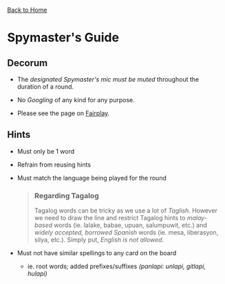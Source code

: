 [Back to Home](./README.md)

# Spymaster's Guide

## Decorum

- The _designated Spymaster's mic must be muted_ throughout the duration of a round.

- No _Googling_ of any kind for any purpose.

- Please see the page on [Fairplay](./fairplay.md).

## Hints

- Must only be 1 word

- Refrain from reusing hints

- Must match the language being played for the round

  > ### Regarding Tagalog
  >
  > Tagalog words can be tricky as we use a lot of _Taglish_. However we need to draw the line and restrict Tagalog hints to _malay-based_ words (ie. lalake, babae, upuan, salumpuwit, etc.) and _widely accepted, borrowed Spanish_ words (ie. mesa, liberasyon, silya, etc.). Simply put, _English is not allowed_.

- Must not have similar spellings to any card on the board

  - ie. root words; added prefixes/suffixes _(panlapi: unlapi, gitlapi, hulapi)_
